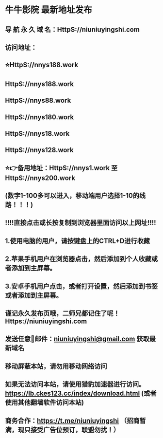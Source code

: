 # 牛牛影院 最新地址发布 
## 导 航 永 久 域 名：HttpS://niuniuyingshi.com
##
## 访问地址：
## ⭐HttpS://nnys188.work
## HttpS://nnys188.work
## HttpS://nnys88.work
## HttpS://nnys180.work
## HttpS://nnys18.work
## HttpS://nnys128.work
##
## ⭐️👉备用地址：HttpS://nnys1.work  至 HttpS://nnys200.work 
## (数字1-100多可以进入，移动端用户选择1-10的线路！！！)
## 
## ‼️‼️直接点击或长按复制到浏览器里面访问以上网址‼️‼️ 
##
##
## 1.使用电脑的用户，请按键盘上的CTRL+D进行收藏
## 2.苹果手机用户在浏览器点击，然后添加到个人收藏或者添加到主屏幕。
## 3.安卓手机用户点击，或者打开设置，然后添加到书签或者添加到主屏幕。
##
## 谨记永久发布页哦，二师兄都记住了呢！Https://niuniuyingshi.com

## 发送任意📧邮件：niuniuyingshi@gmail.com 获取最新域名
##
## **移动屏蔽本站，请勿用移动网络访问**
## 如果无法访问本站，请使用猎豹加速器进行访问。https://lb.ckes123.cc/index/download.html  (或者使用其他翻墙软件访问本站)
##
## 商务合作：https://t.me/niuniuyingshi    （招商暂满，现只接受广告位预订，联盟勿扰！）


